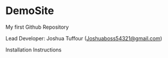 # DemoSite
My first Github Repository 

Lead Developer: Joshua Tuffour (Joshuaboss54321@gmail.com)

Installation Instructions
